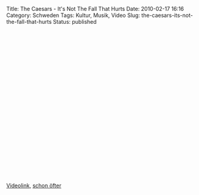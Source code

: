 Title: The Caesars - It's Not The Fall That Hurts
Date: 2010-02-17 16:16
Category: Schweden
Tags: Kultur, Musik, Video
Slug: the-caesars-its-not-the-fall-that-hurts
Status: published

<p>
<object width="480" height="385">
<param name="movie" value="http://www.youtube-nocookie.com/v/LlK4WmAsP1A&amp;hl=en_US&amp;fs=1&amp;"></param><param name="allowFullScreen" value="true"></param><param name="allowscriptaccess" value="always"></param>
<embed src="http://www.youtube-nocookie.com/v/LlK4WmAsP1A&amp;hl=en_US&amp;fs=1&amp;" type="application/x-shockwave-flash" allowscriptaccess="always" allowfullscreen="true" width="480" height="385">
</embed>
</object>
  
[Videolink](http://www.youtube.com/watch?v=LlK4WmAsP1A), [schon
öfter](http://www.fiket.de/?s=caesars)
</p>

